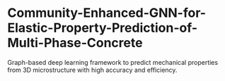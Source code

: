 # Community-Enhanced-GNN-for-Elastic-Property-Prediction-of-Multi-Phase-Concrete
Graph-based deep learning framework to predict mechanical properties from 3D microstructure with high accuracy and efficiency.
